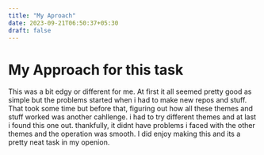 ```yaml
---
title: "My Aproach"
date: 2023-09-21T06:50:37+05:30
draft: false
---
```

# My Approach for this task

This was a bit edgy or different for me. At first it all seemed pretty good as simple but the problems started when i had to make new repos and stuff. That took some time but before that, figuring out how all these themes and stuff worked was another cahllenge. i had to try different themes and at last i found this one out. thankfully, it didnt have problems i faced with the other themes and the operation was smooth. I did enjoy making this and its a pretty neat task in my openion.
